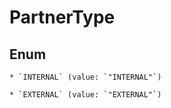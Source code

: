 
# PartnerType

## Enum


    * `INTERNAL` (value: `"INTERNAL"`)

    * `EXTERNAL` (value: `"EXTERNAL"`)



